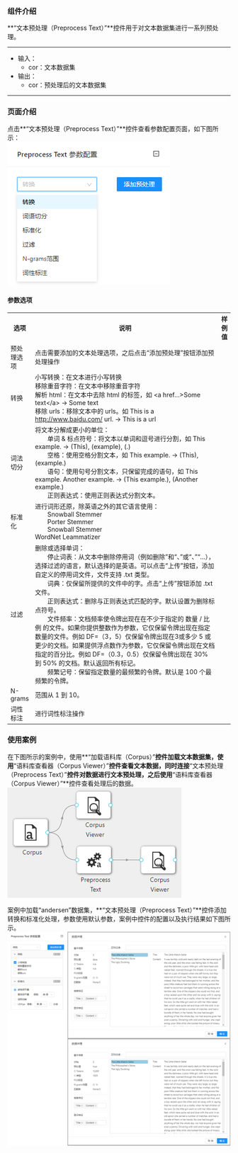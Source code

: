 ### 组件介绍
**“文本预处理（Preprocess Text）”**控件用于对文本数据集进行一系列预处理。
<hr/>

- 输入：
  - cor：文本数据集
- 输出：
  - cor：预处理后的文本数据集
  
<hr/>

### 页面介绍
点击**“文本预处理（Preprocess Text）”**控件查看参数配置页面，如下图所示：  
![param](/img/aistudio/text-mining/preprocess-text/param.png)

#### 参数选项
<table>
  <tr>
    <th>选项</th>
    <th width="650">说明</th>
    <th>样例值</th>
  </tr>
  <tr>
      <td>预处理选项</td> 
      <td>
      点击需要添加的文本处理选项，之后点击“添加预处理”按钮添加预处理操作
      </td> 
      <td></td>
  </tr>
  <tr>
      <td>转换</td> 
      <td>
      小写转换：在文本进行小写转换 <br/>
      移除重音字符：在文本中移除重音字符 <br/>
      解析 html：在文本中去除 html 的标签，如 &lt;a href…&gt;Some text&lt;/a&gt; → Some text <br/>
      移除 urls：移除文本中的 urls。如 This is a <a href="http://www.baidu.com/">http://www.baidu.com/</a> url. → This is a url
      </td> 
      <td></td>
  </tr>
  <tr>
      <td>词法切分</td> 
      <td>
      将文本分解成更小的单位： <br/>
      &emsp;&emsp;单词 & 标点符号：将文本以单词和逗号进行分割，如 This example. → (This), (example), (.)  <br/>
      &emsp;&emsp;空格：使用空格分割文本，如 This example. → (This), (example.) <br/>
      &emsp;&emsp;语句：使用句号分割文本，只保留完成的语句，如 This example. Another example. → (This example.), (Another example.) <br/>
      &emsp;&emsp;正则表达式：使用正则表达式分割文本。
      </td> 
      <td></td>
  </tr>
  <tr>
      <td>标准化</td> 
      <td>
      进行词形还原，除英语之外的其它语言使用：  <br/>
      &emsp;&emsp;Snowball Stemmer <br/>
      &emsp;&emsp;Porter Stemmer <br/>
      &emsp;&emsp;Snowball Stemmer <br/>
      WordNet Leammatizer
      </td> 
      <td></td>
  </tr>
  <tr>
      <td>过滤</td> 
      <td>
      删除或选择单词：<br/>
      &emsp;&emsp;停止词表：从文本中删除停用词（例如删除”和“、”或“、”“...），选择过滤的语言，默认选择的是英语。可以点击“上传”按钮，添加自定义的停用词文件，文件支持 .txt 类型。<br/>
      &emsp;&emsp;词典：仅保留所提供的文件中的字。点击“上传”按钮添加 .txt 文件。<br/>
      &emsp;&emsp;正则表达式：删除与正则表达式匹配的字。默认设置为删除标点符号。<br/>
      &emsp;&emsp;文件频率：文档频率使令牌出现在在不少于指定的 数量 / 比例 的文件。如果你提供整数作为参数，它仅保留令牌出现在指定数量的文件。例如 DF=（3，5）仅保留令牌出现在3或多少 5 或更少的文档。如果提供浮点数作为参数，它仅保留令牌出现在文档指定的百分比。例如 DF=（0.3，0.5）仅保留令牌出现在 30% 到 50% 的文档。默认返回所有标记。<br/>
      &emsp;&emsp;频繁记号：保留指定数量的最频繁的令牌。默认是 100 个最频繁的令牌。
      </td> 
      <td></td>
  </tr>
  <tr>
      <td>N-grams</td> 
      <td>
      范围从 1 到 10。
      </td> 
      <td></td>
  </tr>
  <tr>
      <td>词性标注</td> 
      <td>
      进行词性标注操作
      </td> 
      <td></td>
  </tr>
</table>

### 使用案例
在下图所示的案例中，使用**“加载语料库（Corpus）”**控件加载文本数据集，使用**“语料库查看器（Corpus Viewer）”**控件查看文本数据，同时连接**“文本预处理（Preprocess Text）”**控件对数据进行文本预处理，之后使用**“语料库查看器（Corpus Viewer）”**控件查看处理后的数据。  
![workflow](/img/aistudio/text-mining/preprocess-text/workflow.png)

案例中加载“andersen”数据集，**“文本预处理（Preprocess Text）”**控件添加转换和标准化处理，参数使用默认参数，案例中控件的配置以及执行结果如下图所示。
![workflow-result](/img/aistudio/text-mining/preprocess-text/workflow-result.png)